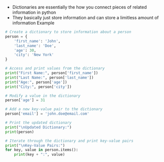 - Dictionaries are essentially the how you connect pieces of related information in python 
- They basically just store information and can store a limitless amount of information
Example 
``` Python
# Create a dictionary to store information about a person
person = {
    'first_name': 'John',
    'last_name': 'Doe',
    'age': 30,
    'city': 'New York'
}

# Access and print values from the dictionary
print("First Name:", person['first_name'])
print("Last Name:", person['last_name'])
print("Age:", person['age'])
print("City:", person['city'])

# Modify a value in the dictionary
person['age'] = 31

# Add a new key-value pair to the dictionary
person['email'] = 'john.doe@email.com'

# Print the updated dictionary
print("\nUpdated Dictionary:")
print(person)

# Iterate through the dictionary and print key-value pairs
print("\nKey-Value Pairs:")
for key, value in person.items():
    print(key + ":", value)

```